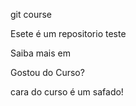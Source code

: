 git course

Esete é um repositorio teste

Saiba mais em

Gostou do Curso?

cara do curso é um safado!